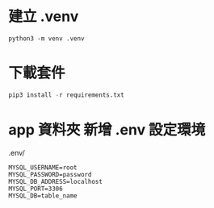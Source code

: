 # 建立 .venv
```
python3 -m venv .venv
```
# 下載套件
```python
pip3 install -r requirements.txt
```
# app 資料夾 新增 .env 設定環境
.env/
```
MYSQL_USERNAME=root
MYSQL_PASSWORD=password
MYSQL_DB_ADDRESS=localhost
MYSQL_PORT=3306
MYSQL_DB=table_name
```